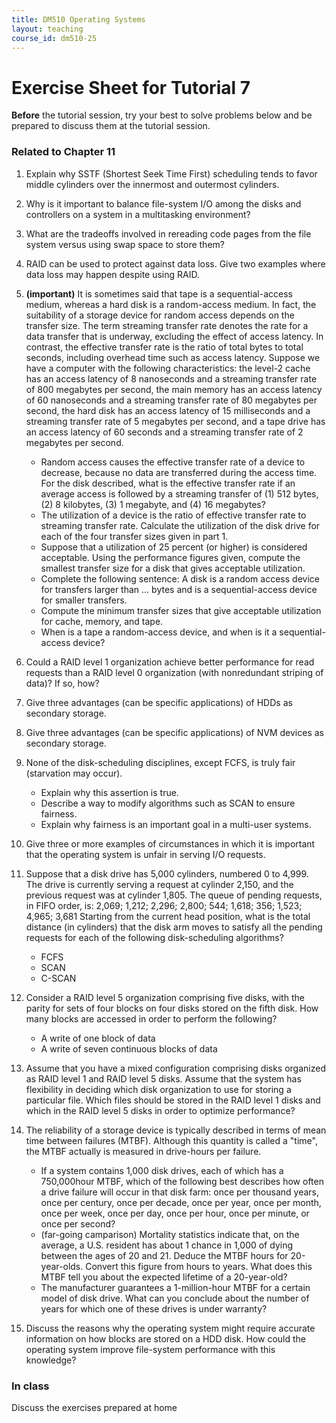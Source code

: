 ```yaml
---
title: DM510 Operating Systems
layout: teaching
course_id: dm510-25
---
```


# Exercise Sheet for Tutorial 7

**Before** the tutorial session, try your best to solve problems below and be prepared to discuss them at the tutorial session.

### Related to Chapter 11

1. Explain why SSTF (Shortest Seek Time First) scheduling tends to favor middle cylinders over the innermost and outermost cylinders.

2. Why is it important to balance file-system I/O among the disks and controllers on a system in a multitasking environment?

3. What are the tradeoffs involved in rereading code pages from the file system versus using swap space to store them?

4. RAID can be used to protect against data loss. Give two examples where data loss may happen despite using RAID.

5.  **(important)** It is sometimes said that tape is a sequential-access medium, whereas a hard disk is a random-access medium. In fact, the suitability of a storage device for random access depends on the transfer size. The term streaming transfer rate denotes the rate for a data transfer that is underway, excluding the effect of access latency. In contrast, the effective transfer rate is the ratio of total bytes to total seconds, including overhead time such as access latency. Suppose we have a computer with the following characteristics: the level-2 cache has an access latency of 8 nanoseconds and a streaming transfer rate of 800 megabytes per second, the main memory has an access latency of 60 nanoseconds and a streaming transfer rate of 80 megabytes per second, the hard disk has an access latency of 15 milliseconds and a streaming transfer rate of 5 megabytes per second, and a tape drive has an access latency of 60 seconds and a streaming transfer rate of 2 megabytes per second.
    - Random access causes the effective transfer rate of a device to decrease, because no data are transferred during the access time. For the disk described, what is the effective transfer rate if an average access is followed by a streaming transfer of (1) 512 bytes, (2) 8 kilobytes, (3) 1 megabyte, and (4) 16 megabytes?
    - The utilization of a device is the ratio of effective transfer rate to streaming transfer rate. Calculate the utilization of the disk drive for each of the four transfer sizes given in part 1.
    - Suppose that a utilization of 25 percent (or higher) is considered acceptable. Using the performance figures given, compute the smallest transfer size for a disk that gives acceptable utilization.
    - Complete the following sentence: A disk is a random access device for transfers larger than ... bytes and is a sequential-access device for smaller transfers.
    - Compute the minimum transfer sizes that give acceptable utilization for cache, memory, and tape.
    - When is a tape a random-access device, and when is it a sequential-access device?

6. Could a RAID level 1 organization achieve better performance for read requests than a RAID level 0 organization (with nonredundant striping of data)? If so, how?

7. Give three advantages (can be specific applications) of HDDs as secondary storage.

8. Give three advantages (can be specific applications) of NVM devices as secondary storage.

9. None of the disk-scheduling disciplines, except FCFS, is truly fair (starvation may occur).
    - Explain why this assertion is true.
    - Describe a way to modify algorithms such as SCAN to ensure fairness.
    - Explain why fairness is an important goal in a multi-user systems.

10. Give three or more examples of circumstances in which it is important that the operating system is unfair in serving I/O requests.

11. Suppose that a disk drive has 5,000 cylinders, numbered 0 to 4,999. The drive is currently serving a request at cylinder 2,150, and the previous request was at cylinder 1,805. The queue of pending requests, in FIFO order, is: 2,069; 1,212; 2,296; 2,800; 544; 1,618; 356; 1,523; 4,965; 3,681 Starting from the current head position, what is the total distance (in cylinders) that the disk arm moves to satisfy all the pending requests for each of the following disk-scheduling algorithms?
    - FCFS
    - SCAN
    - C-SCAN

13. Consider a RAID level 5 organization comprising five disks, with the parity for sets of four blocks on four disks stored on the fifth disk. How many blocks are accessed in order to perform the following?
    - A write of one block of data
    - A write of seven continuous blocks of data

14. Assume that you have a mixed configuration comprising disks organized as RAID level 1 and RAID level 5 disks. Assume that the system has flexibility in deciding which disk organization to use for storing a particular file. Which files should be stored in the RAID level 1 disks and which in the RAID level 5 disks in order to optimize performance?

15. The reliability of a storage device is typically described in terms of mean time between failures (MTBF). Although this quantity is called a "time", the MTBF actually is measured in drive-hours per failure.
    - If a system contains 1,000 disk drives, each of which has a 750,000hour MTBF, which of the following best describes how often a drive failure will occur in that disk farm: once per thousand years, once per century, once per decade, once per year, once per month, once per week, once per day, once per hour, once per minute, or once per second?
    - (far-going camparison) Mortality statistics indicate that, on the average, a U.S. resident has about 1 chance in 1,000 of dying between the ages of 20 and 21. Deduce the MTBF hours for 20-year-olds. Convert this figure from hours to years. What does this MTBF tell you about the expected lifetime of a 20-year-old?
    - The manufacturer guarantees a 1-million-hour MTBF for a certain model of disk drive. What can you conclude about the number of years for which one of these drives is under warranty?

16. Discuss the reasons why the operating system might require accurate information on how blocks are stored on a HDD disk. How could the operating system improve file-system performance with this knowledge?

### In class
Discuss the exercises prepared at home
